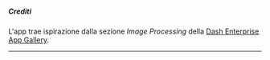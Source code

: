 ##### Crediti
L'app trae ispirazione dalla sezione _Image Processing_ della [Dash Enterprise App Gallery](https://dash.gallery/Portal/?search=[Image%20Processing]).
_____________________________________________________________________________________________________________________________________________________